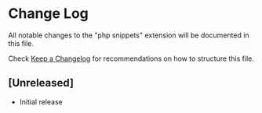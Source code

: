 # Change Log

All notable changes to the "php snippets" extension will be documented in this file.

Check [Keep a Changelog](http://keepachangelog.com/) for recommendations on how to structure this file.

## [Unreleased]

- Initial release